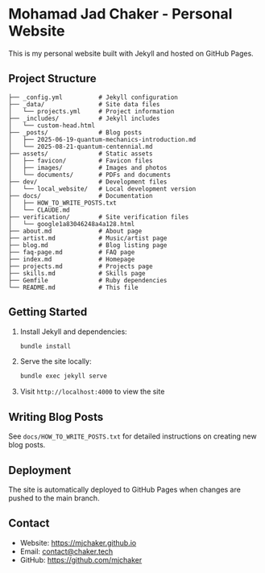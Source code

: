 # Mohamad Jad Chaker - Personal Website

This is my personal website built with Jekyll and hosted on GitHub Pages.

## Project Structure

```
├── _config.yml          # Jekyll configuration
├── _data/               # Site data files
│   └── projects.yml     # Project information
├── _includes/           # Jekyll includes
│   └── custom-head.html
├── _posts/              # Blog posts
│   ├── 2025-06-19-quantum-mechanics-introduction.md
│   └── 2025-08-21-quantum-centennial.md
├── assets/              # Static assets
│   ├── favicon/         # Favicon files
│   ├── images/          # Images and photos
│   └── documents/       # PDFs and documents
├── dev/                 # Development files
│   └── local_website/   # Local development version
├── docs/                # Documentation
│   ├── HOW_TO_WRITE_POSTS.txt
│   └── CLAUDE.md
├── verification/        # Site verification files
│   └── google1a83046248a4a128.html
├── about.md             # About page
├── artist.md            # Music/artist page
├── blog.md              # Blog listing page
├── faq-page.md          # FAQ page
├── index.md             # Homepage
├── projects.md          # Projects page
├── skills.md            # Skills page
├── Gemfile              # Ruby dependencies
└── README.md            # This file
```

## Getting Started

1. Install Jekyll and dependencies:
   ```bash
   bundle install
   ```

2. Serve the site locally:
   ```bash
   bundle exec jekyll serve
   ```

3. Visit `http://localhost:4000` to view the site

## Writing Blog Posts

See `docs/HOW_TO_WRITE_POSTS.txt` for detailed instructions on creating new blog posts.

## Deployment

The site is automatically deployed to GitHub Pages when changes are pushed to the main branch.

## Contact

- Website: https://mjchaker.github.io
- Email: contact@chaker.tech
- GitHub: https://github.com/mjchaker
